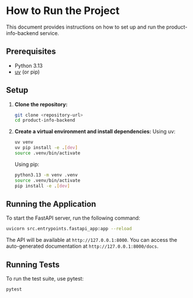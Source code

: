 # How to Run the Project

This document provides instructions on how to set up and run the product-info-backend service.

## Prerequisites

- Python 3.13
- [uv](https://github.com/astral-sh/uv) (or pip)

## Setup

1. **Clone the repository:**
    ```sh
    git clone <repository-url>
    cd product-info-backend
    ```

2. **Create a virtual environment and install dependencies:**
    Using uv:
    ```sh
    uv venv
    uv pip install -e .[dev]
    source .venv/bin/activate
    ```
    Using pip:
    ```sh
    python3.13 -m venv .venv
    source .venv/bin/activate
    pip install -e .[dev]
    ```

## Running the Application

To start the FastAPI server, run the following command:


```sh
uvicorn src.entrypoints.fastapi_app:app --reload
```


The API will be available at `http://127.0.0.1:8000`. You can access the auto-generated documentation at `http://127.0.0.1:8000/docs`.

## Running Tests

To run the test suite, use pytest:

```sh
pytest
```

